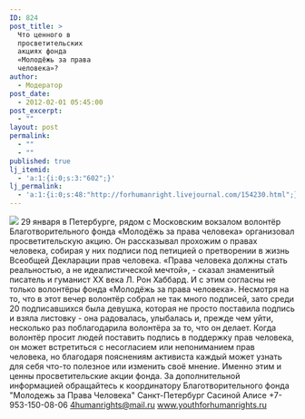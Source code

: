 ```yaml
---
ID: 824
post_title: >
  Что ценного в
  просветительских
  акциях фонда
  «Молодёжь за права
  человека»?
author:
  - Модератор
post_date:
  - 2012-02-01 05:45:00
post_excerpt:
  - ""
layout: post
permalink:
  - ""
  - ""
published: true
lj_itemid:
  - 'a:1:{i:0;s:3:"602";}'
lj_permalink:
  - 'a:1:{i:0;s:48:"http://forhumanright.livejournal.com/154230.html";}'
---
```


<img src="http://cs5338.vk.com/u132145096/132409092/x_5b26039f.jpg" /> 29 января в Петербурге, рядом с Московским вокзалом волонтёр Благотворительного фонда «Молодёжь за права человека» организовал просветительскую акцию. Он рассказывал прохожим о правах человека, собирая у них подписи под петицией о претворении в жизнь Всеобщей Декларации прав человека.
«Права человека должны стать реальностью, а не идеалистической мечтой», - сказал знаменитый писатель и гуманист ХХ века Л. Рон Хаббард. И с этим согласны не только волонтёры фонда «Молодёжь за права человека». Несмотря на то, что в этот вечер волонтёр собрал не так много подписей, зато среди 20 подписавшихся была девушка, которая не просто поставила подпись и взяла листовку - она радовалась, улыбалась и, прежде чем уйти, несколько раз поблагодарила волонтёра за то, что он делает.
Когда волонтёр просит людей поставить подпись в поддержку прав человека, он может встретиться с несогласием или непониманием прав человека, но благодаря пояснениям активиста каждый может узнать для себя что-то полезное или изменить своё мнение. Именно этим и ценны просветительские акции фонда.
За дополнительной информацией обращайтесь к координатору
Благотворительного фонда
"Молодежь за Права Человека" Санкт-Петербург 
Сасиной Алисе 
+7-953-150-08-06 
4humanrights@mail.ru
www.youthforhumanrights.ru
